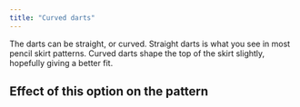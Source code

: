 ```yaml
---
title: "Curved darts"
---
```


The darts can be straight, or curved. Straight darts is what you see in most 
pencil skirt patterns. Curved darts shape the top of the skirt slightly, hopefully
giving a better fit.

## Effect of this option on the pattern


